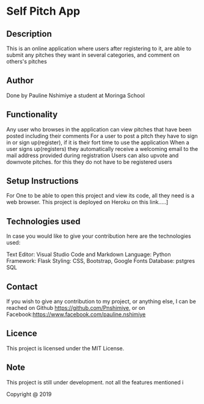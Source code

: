 # Self Pitch App
## Description

This is an online application where users after registering to it, are able to submit any pitches they want in several categories, and comment on others's pitches

## Author
Done by Pauline Nshimiye a student at Moringa School

## Functionality

Any user who browses in the application can view pitches that have been posted including their comments
For a user to post a pitch they have to sign in or sign up(register), if it is their fort time to use the application
When a user signs up(registers) they  automatically receive a welcoming email to the mail address provided during registration
Users can also upvote and downvote pitches. for this they do not have to be registered users


## Setup Instructions
For One to be able to open this project and view its code, all they need is a web browser. This project is deployed on Heroku on this link.....]

## Technologies used
In case you would like to give your contribution here are the technologies used:

Text Editor: Visual Studio Code and Markdown
 Language: Python
 Framework: Flask 
 Styling: CSS, Bootstrap, Google Fonts
 Database: pstgres SQL

## Contact
If you wish to give any contribution to my project, or anything else, I can be reached on Github https://github.com/Pnshimiye, or on Facebook:https://www.facebook.com/pauline.nshimiye

## Licence 
This project is licensed under the MIT License.

## Note
This project is still under development. not all the features mentioned i

Copyright @ 2019
